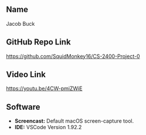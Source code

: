 ## Name

Jacob Buck

## GitHub Repo Link

https://github.com/SquidMonkey16/CS-2400-Project-0

## Video Link

https://youtu.be/4CW-pmiZWiE

## Software

- **Screencast:** Default macOS screen-capture tool.
- **IDE:** VSCode Version 1.92.2